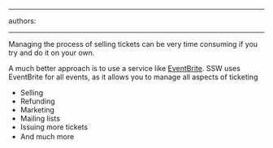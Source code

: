 

---
authors:

---




<span class='intro'> <p class="ssw15-rteElement-P">Managing the process of selling tickets can be very time consuming if you try and do it on your own.&#160;​​</p> </span>

<p>​A much better approach is to use a service like <a href="http&#58;//www.eventbrite.com/">EventBrite</a>. SSW uses EventBrite for all events, as it allows you to manage all aspects of ticketing</p><ul><li>Selling</li><li>Refunding</li><li>Marketing</li><li>Mailing lists</li><li>Issuing more tickets</li><li><span style="line-height&#58;1.6;">And much mo</span><span style="line-height&#58;1.6;">re</span><span style="line-height&#58;1.6;">​</span><br></li></ul>


